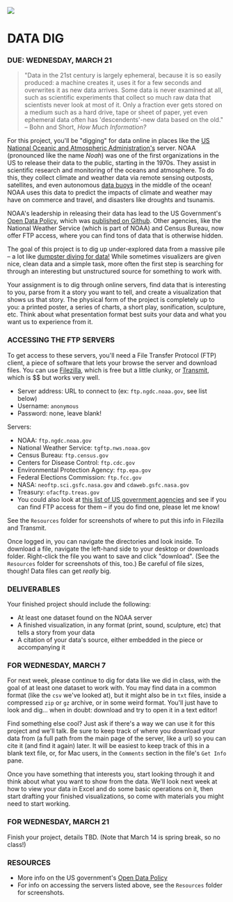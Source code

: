 ![](https://raw.githubusercontent.com/jeffThompson/DataVisualization/master/Images/Week06_DataDig/SolarSynopticMap_2015-07-07.jpg)

DATA DIG
====

### DUE: WEDNESDAY, MARCH 21  

> "Data in the 21st century is largely ephemeral, because it is so easily produced: a machine creates it, uses it for a few seconds and overwrites it as new data arrives. Some data is never examined at all, such as scientific experiments that collect so much raw data that scientists never look at most of it. Only a fraction ever gets stored on a medium such as a hard drive, tape or sheet of paper, yet even ephemeral data often has 'descendents'-new data based on the old." – Bohn and Short, *How Much Information?*

For this project, you'll be "digging" for data online in places like the [US National Oceanic and Atmospheric Administration's](http://www.noaa.gov/) server. NOAA (pronounced like the name *Noah*) was one of the first organizations in the US to release their data to the public, starting in the 1970s. They assist in scientific research and monitoring of the oceans and atmosphere. To do this, they collect climate and weather data via remote sensing outposts, satellites, and even autonomous [data buoys](http://www.ndbc.noaa.gov/) in the middle of the ocean! NOAA uses this data to predict the impacts of climate and weather may have on commerce and travel, and disasters like droughts and tsunamis.

NOAA's leadership in releasing their data has lead to the US Government's [Open Data Policy](https://en.wikipedia.org/wiki/Open_data_in_the_United_States), which was [published on Github](https://project-open-data.cio.gov/). Other agencies, like the National Weather Service (which is part of NOAA) and Census Bureau, now offer FTP access, where you can find tons of data that is otherwise hidden.

The goal of this project is to dig up under-explored data from a massive pile – a lot like [dumpster diving for data!](https://giphy.com/gifs/check-it-out-dr-steve-brule-xLsaBMK6Mg8DK/fullscreen) While sometimes visualizers are given nice, clean data and a simple task, more often the first step is searching for through an interesting but unstructured source for something to work with.

Your assignment is to dig through online servers, find data that is interesting to you, parse from it a story you want to tell, and create a visualization that shows us that story. The physical form of the project is completely up to you: a printed poster, a series of charts, a short play, sonification, sculpture, etc. Think about what presentation format best suits your data and what you want us to experience from it.

### ACCESSING THE FTP SERVERS  
To get access to these servers, you'll need a File Transfer Protocol (FTP) client, a piece of software that lets your browse the server and download files. You can use [Filezilla](https://sourceforge.net/projects/filezilla/), which is free but a little clunky, or [Transmit](https://panic.com/transmit/), which is $$ but works very well.

* Server address: URL to connect to (ex: `ftp.ngdc.noaa.gov`, see list below)  
* Username: `anonymous`  
* Password: none, leave blank!  

Servers:
* NOAA: `ftp.ngdc.noaa.gov`  
* National Weather Service: `tgftp.nws.noaa.gov`  
* Census Bureau: `ftp.census.gov`  
* Centers for Disease Control: `ftp.cdc.gov`  
* Environmental Protection Agency: `ftp.epa.gov`  
* Federal Elections Commission: `ftp.fcc.gov`  
* NASA: `neoftp.sci.gsfc.nasa.gov` and `cdaweb.gsfc.nasa.gov`  
* Treasury: `ofacftp.treas.gov`  
* You could also look at [this list of US government agencies](https://en.wikipedia.org/wiki/List_of_federal_agencies_in_the_United_States) and see if you can find FTP access for them – if you do find one, please let me know!  

See the `Resources` folder for screenshots of where to put this info in Filezilla and Transmit.

Once logged in, you can navigate the directories and look inside. To download a file, navigate the left-hand side to your desktop or downloads folder. Right-click the file you want to save and click "download". (See the `Resources` folder for screenshots of this, too.) Be careful of file sizes, though! Data files can get *really* big.

### DELIVERABLES  
Your finished project should include the following:

* At least one dataset found on the NOAA server    
* A finished visualization, in any format (print, sound, sculpture, etc) that tells a story from your data  
* A citation of your data's source, either embedded in the piece or accompanying it

### FOR WEDNESDAY, MARCH 7  
For next week, please continue to dig for data like we did in class, with the goal of at least one dataset to work with. You may find data in a common format (like the `csv` we've looked at), but it might also be in `txt` files, inside a compressed `zip` or `gz` archive, or in some weird format. You'll just have to look and dig... when in doubt: download and try to open it in a text editor!

Find something else cool? Just ask if there's a way we can use it for this project and we'll talk. Be sure to keep track of where you download your data from (a full path from the main page of the server, like a url) so you can cite it (and find it again) later. It will be easiest to keep track of this in a blank text file, or, for Mac users, in the `Comments` section in the file's `Get Info` pane.

Once you have something that interests you, start looking through it and think about what you want to show from the data. We'll look next week at how to view your data in Excel and do some basic operations on it, then start drafting your finished visualizations, so come with materials you might need to start working.

### FOR WEDNESDAY, MARCH 21  
Finish your project, details TBD. (Note that March 14 is spring break, so no class!)

### RESOURCES  

* More info on the US government's [Open Data Policy](https://project-open-data.cio.gov/)  
* For info on accessing the servers listed above, see the `Resources` folder for screenshots.  
